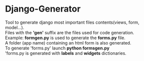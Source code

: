 # Django-Generator
Tool to generate django most important files contents(views, form, model...).<br>
Files with the <b>'gen'</b> suffix are the files used for code generation.<br>
Example: <b>formgen.py</b> is used to generate the <b>forms.py</b> file.<br> A folder (app name) containing an html form is also generated.<br>
To generate 'forms.py' launch <b>python formsgen.py</b><br>
'forms.py is generated with <b>labels</b> and <b>widgets</b> dictionaries.
